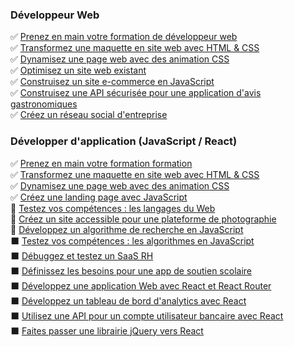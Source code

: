 <!-- ### Hi there 👋 -->

<!--
**mathurinchung-oc/mathurinchung-oc** is a ✨ _special_ ✨ repository because its `README.md` (this file) appears on your GitHub profile.

Here are some ideas to get you started:

- 🔭 I’m currently working on ...
- 🌱 I’m currently learning ...
- 👯 I’m looking to collaborate on ...
- 🤔 I’m looking for help with ...
- 💬 Ask me about ...
- 📫 How to reach me: ...
- 😄 Pronouns: ...
- ⚡ Fun fact: ...
-->


### Développeur Web
:white_check_mark: [Prenez en main votre formation de développeur web](https://github.com/openclassrooms-student/mathurinchung_webdev_1_28042021)  
:white_check_mark: [Transformez une maquette en site web avec HTML & CSS](https://github.com/openclassrooms-student/mathurinchung_webdev_2_03052021)  
:white_check_mark: [Dynamisez une page web avec des animation CSS](https://github.com/openclassrooms-student/mathurinchung_webdev_3_15112021)  
:white_check_mark: [Optimisez un site web existant](https://github.com/openclassrooms-student/mathurinchung_webdev_4_29112021)  
:white_check_mark: [Construisez un site e-commerce en JavaScript](https://github.com/openclassrooms-student/mathurinchung_webdev_5_13012022)  
:white_check_mark: [Construisez une API sécurisée pour une application d'avis gastronomiques](https://github.com/openclassrooms-student/mathurinchung_webdev_6_16022022)  
:white_check_mark: [Créez un réseau social d'entreprise](https://github.com/openclassrooms-student/mathurinchung_webdev_7_22032022)  

### Développer d'application (JavaScript / React)
:white_check_mark: [Prenez en main votre formation formation](https://github.com/openclassrooms-student/mathurinchung_frontend_1_05092022)  
:white_check_mark: [Transformez une maquette en site web avec HTML & CSS](https://github.com/openclassrooms-student/mathurinchung_frontend_2_05092022)  
:white_check_mark: [Dynamisez une page web avec des animation CSS](https://github.com/openclassrooms-student/mathurinchung_frontend_3_05092022)  
:white_check_mark: [Créez une landing page avec JavaScript](https://github.com/openclassrooms-student/mathurinchung_frontend_4_13092022)  
:dart: [Testez vos compétences : les langages du Web](https://github.com/openclassrooms-student/mathurinchung_frontend_5_04102022)  
:dart: [Créez un site accessible pour une plateforme de photographie](https://github.com/openclassrooms-student/mathurinchung_frontend_6_04102022)  
:dart: [Développez un algorithme de recherche en JavaScript](https://github.com/openclassrooms-student/mathurinchung_frontend_7_01112022)  
:black_large_square: [Testez vos compétences : les algorithmes en JavaScript](https://github.com/openclassrooms-student/#)  
:black_large_square: [Débuggez et testez un SaaS RH](https://github.com/openclassrooms-student/#)  
:black_large_square: [Définissez les besoins pour une app de soutien scolaire](https://github.com/openclassrooms-student/#)  
:black_large_square: [Développez une application Web avec React et React Router](https://github.com/openclassrooms-student/#)  
:black_large_square: [Développez un tableau de bord d'analytics avec React](https://github.com/openclassrooms-student/#)  
:black_large_square: [Utilisez une API pour un compte utilisateur bancaire avec React](https://github.com/openclassrooms-student/#)  
:black_large_square: [Faites passer une librairie jQuery vers React](https://github.com/openclassrooms-student/#)  
